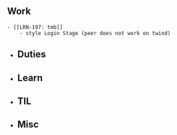 ## Work
	- [[LRN-197: tmb]]
		- style Login Stage (peer does not work on twind)
- ## Duties
- ## Learn
- ## TIL
- ## Misc